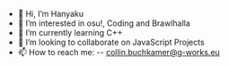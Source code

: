 - 👋 Hi, I’m Hanyaku
- 👀 I’m interested in osu!, Coding and Brawlhalla
- 🌱 I’m currently learning C++
- 💞️ I’m looking to collaborate on JavaScript Projects
- 📫 How to reach me:
-- collin.buchkamer@g-works.eu
